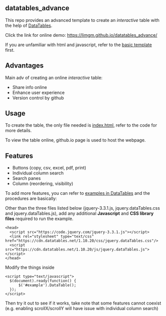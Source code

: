## datatables_advance

This repo provides an advanced template to create an *interactive* table with the help of [DataTables](https://datatables.net/). 

Click the link for online demo: https://limgm.github.io/datatables_advance/

If you are unfamiliar with html and javascript, refer to the [basic template](https://github.com/limgm/datatables_basic) first.

## Advantages
Main adv of creating an online *interactive* table:
* Share info online
* Enhance user experience
* Version control by github

## Usage
To create the table, the only file needed is [index.html](https://github.com/limgm/datatables_basic/blob/master/index.html), refer to the code for more details.

To view the table online, github.io page is used to host the webpage.

## Features
* Buttons (copy, csv, excel, pdf, print)
* Individual column search
* Search panes
* Column (reordering, visibility)

To add more features, you can refer to [examples in DataTables](https://datatables.net/examples/index) and the procedures are basically:

Other than the three files listed below (jquery-3.3.1.js, jquery.dataTables.css and jquery.dataTables.js), add any additional **Javascript** and **CSS library files** required to run the example.
```
<head>
  <script src="https://code.jquery.com/jquery-3.3.1.js"></script>
  <link rel="stylesheet" type="text/css" href="https://cdn.datatables.net/1.10.20/css/jquery.dataTables.css"/>
  <script src="https://cdn.datatables.net/1.10.20/js/jquery.dataTables.js"></script>  
</head>
```

Modify the things inside
```
<script type="text/javascript">
  $(document).ready(function() {
      $('#example').DataTable();
  });
</script>
```

Then try it out to see if it works, take note that some features cannot coexist (e.g. enabling scrollX/scrollY will have issue with individual column search)

